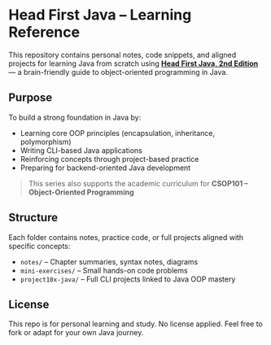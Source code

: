 # Head First Java – Learning Reference

This repository contains personal notes, code snippets, and aligned projects for learning Java from scratch using [**Head First Java, 2nd Edition**](https://www.oreilly.com/library/view/head-first-java/0596009208/) — a brain-friendly guide to object-oriented programming in Java.

## Purpose

To build a strong foundation in Java by:

* Learning core OOP principles (encapsulation, inheritance, polymorphism)
* Writing CLI-based Java applications
* Reinforcing concepts through project-based practice
* Preparing for backend-oriented Java development

>  This series also supports the academic curriculum for **CSOP101 – Object-Oriented Programming**

## Structure

Each folder contains notes, practice code, or full projects aligned with specific concepts:

* `notes/` – Chapter summaries, syntax notes, diagrams
* `mini-exercises/` – Small hands-on code problems
* `project10x-java/` – Full CLI projects linked to Java OOP mastery

## License

This repo is for personal learning and study. No license applied.
Feel free to fork or adapt for your own Java journey.
